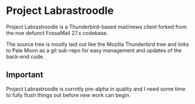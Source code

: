  # Project Labrastroodle


Project Labrastroodle is a Thunderbird-based mail/news client forked from the noe defunct FossaMail 27.x codebase.

The source tree is mostly laid out like the Mozilla Thunderbird tree and links to Pale Moon 
as a git sub-repo for easy management and updates of the back-end code.

## Important

Project Labrastroodle is currntly pre-alpha in quality and I need some time to fully flush things out before new work can begin. 
